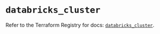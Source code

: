 # `databricks_cluster`

Refer to the Terraform Registry for docs: [`databricks_cluster`](https://registry.terraform.io/providers/databricks/databricks/1.68.0/docs/resources/cluster).
